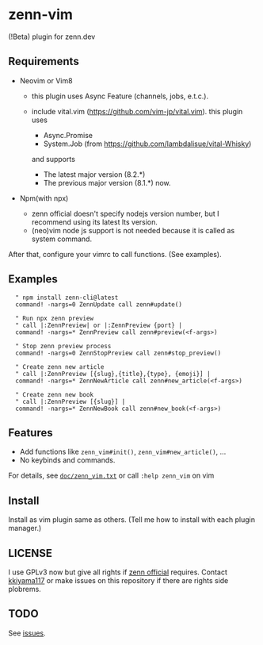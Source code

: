 # zenn-vim

(!Beta) plugin for zenn.dev

## Requirements

- Neovim or Vim8
  - this plugin uses Async Feature (channels, jobs, e.t.c.).
  - include vital.vim (https://github.com/vim-jp/vital.vim).
    this plugin uses
      - Async.Promise
      - System.Job (from https://github.com/lambdalisue/vital-Whisky)
      
    and supports
      - The latest major version (8.2.*)
      - The previous major version (8.1.*)
    now.
    
- Npm(with npx)
  - zenn official doesn't specify nodejs version number,
    but I recommend using its latest lts version.
  - (neo)vim node js support is not needed because it is called as system
    command.


After that, configure your vimrc to call functions.
(See examples).

## Examples

```viml
  " npm install zenn-cli@latest
  command! -nargs=0 ZennUpdate call zenn#update()
  
  " Run npx zenn preview
  " call |:ZennPreview| or |:ZennPreview {port} |
  command! -nargs=* ZennPreview call zenn#preview(<f-args>)

  " Stop zenn preview process 
  command! -nargs=0 ZennStopPreview call zenn#stop_preview()

  " Create zenn new article
  " call |:ZennPreview [{slug},{title},{type}, {emoji}] |
  command! -nargs=* ZennNewArticle call zenn#new_article(<f-args>)

  " Create zenn new book
  " call |:ZennPreview [{slug}] |
  command! -nargs=* ZennNewBook call zenn#new_book(<f-args>)
```

## Features

- Add functions like `zenn_vim#init()`, `zenn_vim#new_article()`, ...
- No keybinds and commands.

For details, see [`doc/zenn_vim.txt`](https://github.com/kkiyama117/zenn-vim/blob/master/doc/zenn_vim.txt)
or call `:help zenn_vim` on vim

## Install

Install as vim plugin same as others.
(Tell me how to install with each plugin manager.)

## LICENSE

I use GPLv3 now but give all rights if [zenn official](https://github.com/zenn-dev)
requires.
Contact [kkiyama117](https://github.com/kkiyama117) or make issues on this
repository if there are rights side plobrems.

## TODO

See [issues](https://github.com/kkiyama117/zenn-vim/issues).

